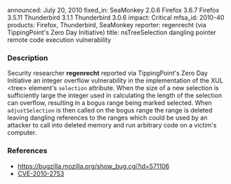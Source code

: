 announced: July 20, 2010
fixed_in: SeaMonkey 2.0.6
          Firefox 3.6.7
          Firefox 3.5.11
          Thunderbird 3.1.1
          Thunderbird 3.0.6
impact: Critical
mfsa_id: 2010-40
products: Firefox, Thunderbird, SeaMonkey
reporter: regenrecht (via TippingPoint's Zero Day Initiative)
title: nsTreeSelection dangling pointer remote code execution vulnerability

<h3>Description</h3>

<p>Security researcher <strong>regenrecht</strong> reported via
TippingPoint's Zero Day Initiative an integer overflow vulnerability
in the implementation of the XUL &lt;tree&gt;
element's <code>selection</code> attribute.  When the size of a new
selection is sufficiently large the integer used in calculating the
length of the selection can overflow, resulting in a bogus range being
marked selected.  When <code>adjustSelection</code> is then called on
the bogus range the range is deleted leaving dangling references to
the ranges which could be used by an attacker to call into deleted
memory and run arbitrary code on a victim's computer.</p>

<h3>References</h3>

<ul>
  <li><a href="https://bugzilla.mozilla.org/show_bug.cgi?id=571106">https://bugzilla.mozilla.org/show_bug.cgi?id=571106</a></li>
  <li><a class="ex-ref" href="http://cve.mitre.org/cgi-bin/cvename.cgi?name=CVE-2010-2753">CVE-2010-2753</a></li>
</ul>




